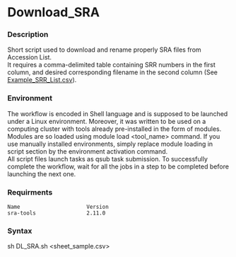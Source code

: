 # Download_SRA
### Description
Short script used to download and rename properly SRA files from Accession List.  
It requires a comma-delimited table containing SRR numbers in the first column, and desired corresponding filename in the second column (See [Example_SRR_List.csv](https://github.com/JosephLeger/Download_SRA/blob/main/data/Example_SRR_List.csv)).  

### Environment
The workflow is encoded in Shell language and is supposed to be launched under a Linux environment. Moreover, it was written to be used on a computing cluster with tools already pre-installed in the form of modules. Modules are so loaded using module load <tool_name> command. If you use manually installed environments, simply replace module loading in script section by the environment activation command.  
All script files launch tasks as qsub task submission. To successfully complete the workflow, wait for all the jobs in a step to be completed before launching the next one.  

### Requirments
```
Name                     Version
sra-tools                2.11.0
```

### Syntax 
sh DL_SRA.sh <sheet_sample.csv>
